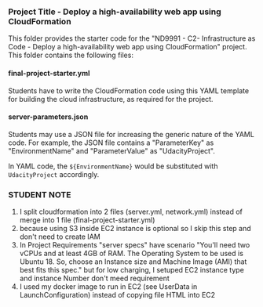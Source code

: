 ### Project Title - Deploy a high-availability web app using CloudFormation
This folder provides the starter code for the "ND9991 - C2- Infrastructure as Code - Deploy a high-availability web app using CloudFormation" project. This folder contains the following files:


#### final-project-starter.yml
Students have to write the CloudFormation code using this YAML template for building the cloud infrastructure, as required for the project. 

#### server-parameters.json
Students may use a JSON file for increasing the generic nature of the YAML code. For example, the JSON file contains a "ParameterKey" as "EnvironmentName" and "ParameterValue" as "UdacityProject". 

In YAML code, the `${EnvironmentName}` would be substituted with `UdacityProject` accordingly.

###  STUDENT NOTE
1.  I split cloudformation into 2 files (server.yml, network.yml) instead of merge into 1 file (final-project-starter.yml)
2.  because using S3 inside EC2 instance is optional so I skip this step and don't need to create IAM
3.  In Project Requirements "server specs" have scenario
"You'll need two vCPUs and at least 4GB of RAM. The Operating System to be used is Ubuntu 18. So, choose an Instance size and Machine Image (AMI) that best fits this spec."
but for low charging, I setuped EC2 instance type and instance Number don't meed requirement
4.  I used my docker image to run in EC2 (see UserData in LaunchConfiguration) instead of copying file HTML into EC2